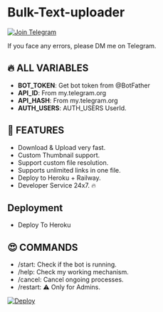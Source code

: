 # Bulk-Text-uploader
[![Join Telegram](https://img.shields.io/badge/Join-Telegram-2CA5E0?logo=telegram)](https://t.me/Yeh_yaa)

If you face any errors, please DM me on Telegram.
## 🔥 ALL VARIABLES
- **BOT_TOKEN**: Get bot token from @BotFather
- **API_ID**: From my.telegram.org
- **API_HASH**: From my.telegram.org
- **AUTH_USERS**: AUTH_USERS UserId.

## 🥰 FEATURES
- Download & Upload very fast.
- Custom Thumbnail support.
- Support custom file resolution.
- Supports unlimited links in one file.
- Deploy to Heroku + Railway.
- Developer Service 24x7. 🔥

## Deployment
- Deploy To Heroku

## 😍 COMMANDS
- /start: Check if the bot is running.
- /help: Check my working mechanism.
- /cancel: Cancel ongoing processes.
- /restart: ⚠️ Only for Admins.

[![Deploy](https://www.herokucdn.com/deploy/button.svg)](https://heroku.com/deploy?template=https://github.com/bhuriya12/Bulk-Text-uploader)

